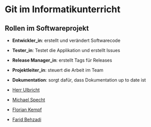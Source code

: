 # Git im Informatikunterricht


## Rollen im Softwareprojekt
- **Entwickler_in**: erstellt und verändert Softwarecode
- **Tester_in**: Testet die Applikation und erstellt Issues
- **Release Manager_in**: erstellt Tags für Releases
- **Projektleiter_in**: steuert die Arbeit im Team
- **Dokumentation**: sorgt dafür, dass Dokumentation up to date ist

- [Herr Ulbricht](kapitel_7.md)
- [Michael Specht](specht.md)
- [Florian Kempf](kempf.md)
- [Farid Behzadi](FaridBeh.md)

